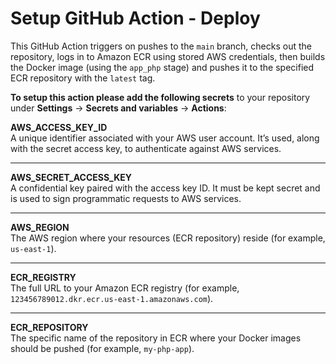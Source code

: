 # Setup GitHub Action - Deploy

This GitHub Action triggers on pushes to the `main` branch, checks out the repository, logs in to Amazon ECR using stored AWS credentials, then builds the Docker image (using the `app_php` stage) and pushes it to the specified ECR repository with the `latest` tag.

**To setup this action please add the following secrets** to your repository under **Settings** → **Secrets and variables** → **Actions**:

**AWS_ACCESS_KEY_ID**  
A unique identifier associated with your AWS user account. It’s used, along with the secret access key, to authenticate against AWS services.

---

**AWS_SECRET_ACCESS_KEY**  
A confidential key paired with the access key ID. It must be kept secret and is used to sign programmatic requests to AWS services.

---

**AWS_REGION**  
The AWS region where your resources (ECR repository) reside (for example, `us-east-1`).

---

**ECR_REGISTRY**  
The full URL to your Amazon ECR registry (for example, `123456789012.dkr.ecr.us-east-1.amazonaws.com`).

---

**ECR_REPOSITORY**  
The specific name of the repository in ECR where your Docker images should be pushed (for example, `my-php-app`).